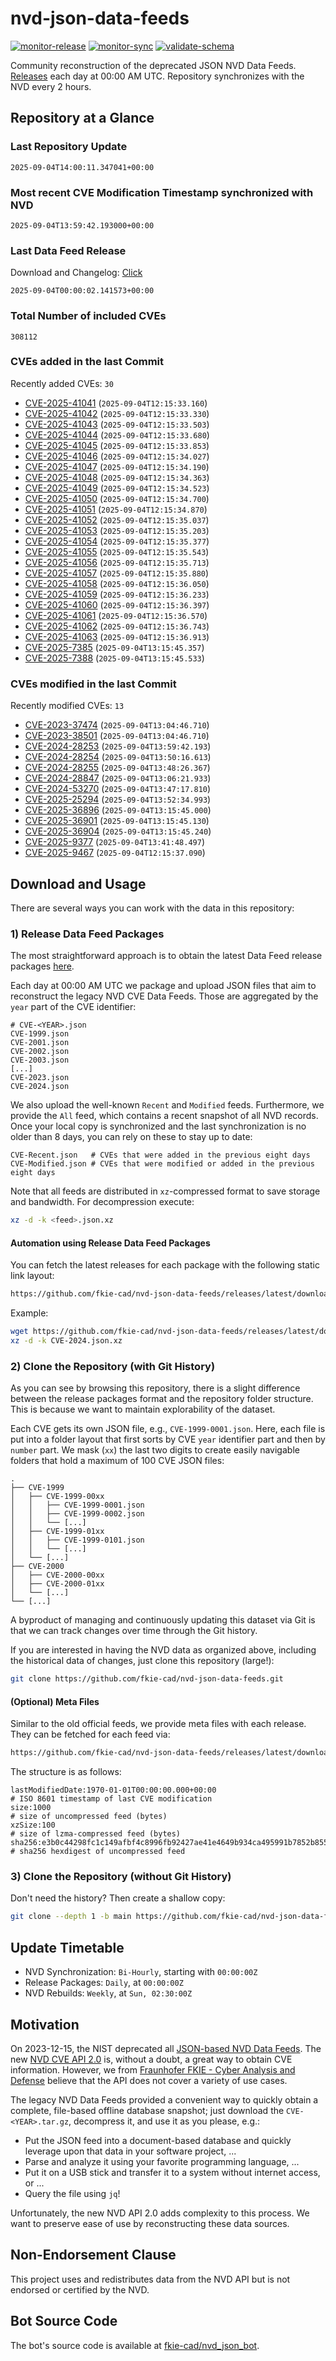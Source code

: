 # nvd-json-data-feeds

[![monitor-release](https://github.com/fkie-cad/nvd-json-data-feeds/actions/workflows/monitor_release.yml/badge.svg)](https://github.com/fkie-cad/nvd-json-data-feeds/actions/workflows/monitor_release.yml)
[![monitor-sync](https://github.com/fkie-cad/nvd-json-data-feeds/actions/workflows/monitor_sync.yml/badge.svg)](https://github.com/fkie-cad/nvd-json-data-feeds/actions/workflows/monitor_sync.yml)
[![validate-schema](https://github.com/fkie-cad/nvd-json-data-feeds/actions/workflows/validate_schema.yml/badge.svg)](https://github.com/fkie-cad/nvd-json-data-feeds/actions/workflows/validate_schema.yml)

Community reconstruction of the deprecated JSON NVD Data Feeds.
[Releases](https://github.com/fkie-cad/nvd-json-data-feeds/releases/latest) each day at 00:00 AM UTC.
Repository synchronizes with the NVD every 2 hours.

## Repository at a Glance

### Last Repository Update

```plain
2025-09-04T14:00:11.347041+00:00
```

### Most recent CVE Modification Timestamp synchronized with NVD

```plain
2025-09-04T13:59:42.193000+00:00
```

### Last Data Feed Release

Download and Changelog: [Click](https://github.com/fkie-cad/nvd-json-data-feeds/releases/latest)

```plain
2025-09-04T00:00:02.141573+00:00
```

### Total Number of included CVEs

```plain
308112
```

### CVEs added in the last Commit

Recently added CVEs: `30`

- [CVE-2025-41041](CVE-2025/CVE-2025-410xx/CVE-2025-41041.json) (`2025-09-04T12:15:33.160`)
- [CVE-2025-41042](CVE-2025/CVE-2025-410xx/CVE-2025-41042.json) (`2025-09-04T12:15:33.330`)
- [CVE-2025-41043](CVE-2025/CVE-2025-410xx/CVE-2025-41043.json) (`2025-09-04T12:15:33.503`)
- [CVE-2025-41044](CVE-2025/CVE-2025-410xx/CVE-2025-41044.json) (`2025-09-04T12:15:33.680`)
- [CVE-2025-41045](CVE-2025/CVE-2025-410xx/CVE-2025-41045.json) (`2025-09-04T12:15:33.853`)
- [CVE-2025-41046](CVE-2025/CVE-2025-410xx/CVE-2025-41046.json) (`2025-09-04T12:15:34.027`)
- [CVE-2025-41047](CVE-2025/CVE-2025-410xx/CVE-2025-41047.json) (`2025-09-04T12:15:34.190`)
- [CVE-2025-41048](CVE-2025/CVE-2025-410xx/CVE-2025-41048.json) (`2025-09-04T12:15:34.363`)
- [CVE-2025-41049](CVE-2025/CVE-2025-410xx/CVE-2025-41049.json) (`2025-09-04T12:15:34.523`)
- [CVE-2025-41050](CVE-2025/CVE-2025-410xx/CVE-2025-41050.json) (`2025-09-04T12:15:34.700`)
- [CVE-2025-41051](CVE-2025/CVE-2025-410xx/CVE-2025-41051.json) (`2025-09-04T12:15:34.870`)
- [CVE-2025-41052](CVE-2025/CVE-2025-410xx/CVE-2025-41052.json) (`2025-09-04T12:15:35.037`)
- [CVE-2025-41053](CVE-2025/CVE-2025-410xx/CVE-2025-41053.json) (`2025-09-04T12:15:35.203`)
- [CVE-2025-41054](CVE-2025/CVE-2025-410xx/CVE-2025-41054.json) (`2025-09-04T12:15:35.377`)
- [CVE-2025-41055](CVE-2025/CVE-2025-410xx/CVE-2025-41055.json) (`2025-09-04T12:15:35.543`)
- [CVE-2025-41056](CVE-2025/CVE-2025-410xx/CVE-2025-41056.json) (`2025-09-04T12:15:35.713`)
- [CVE-2025-41057](CVE-2025/CVE-2025-410xx/CVE-2025-41057.json) (`2025-09-04T12:15:35.880`)
- [CVE-2025-41058](CVE-2025/CVE-2025-410xx/CVE-2025-41058.json) (`2025-09-04T12:15:36.050`)
- [CVE-2025-41059](CVE-2025/CVE-2025-410xx/CVE-2025-41059.json) (`2025-09-04T12:15:36.233`)
- [CVE-2025-41060](CVE-2025/CVE-2025-410xx/CVE-2025-41060.json) (`2025-09-04T12:15:36.397`)
- [CVE-2025-41061](CVE-2025/CVE-2025-410xx/CVE-2025-41061.json) (`2025-09-04T12:15:36.570`)
- [CVE-2025-41062](CVE-2025/CVE-2025-410xx/CVE-2025-41062.json) (`2025-09-04T12:15:36.743`)
- [CVE-2025-41063](CVE-2025/CVE-2025-410xx/CVE-2025-41063.json) (`2025-09-04T12:15:36.913`)
- [CVE-2025-7385](CVE-2025/CVE-2025-73xx/CVE-2025-7385.json) (`2025-09-04T13:15:45.357`)
- [CVE-2025-7388](CVE-2025/CVE-2025-73xx/CVE-2025-7388.json) (`2025-09-04T13:15:45.533`)


### CVEs modified in the last Commit

Recently modified CVEs: `13`

- [CVE-2023-37474](CVE-2023/CVE-2023-374xx/CVE-2023-37474.json) (`2025-09-04T13:04:46.710`)
- [CVE-2023-38501](CVE-2023/CVE-2023-385xx/CVE-2023-38501.json) (`2025-09-04T13:04:46.710`)
- [CVE-2024-28253](CVE-2024/CVE-2024-282xx/CVE-2024-28253.json) (`2025-09-04T13:59:42.193`)
- [CVE-2024-28254](CVE-2024/CVE-2024-282xx/CVE-2024-28254.json) (`2025-09-04T13:50:16.613`)
- [CVE-2024-28255](CVE-2024/CVE-2024-282xx/CVE-2024-28255.json) (`2025-09-04T13:48:26.367`)
- [CVE-2024-28847](CVE-2024/CVE-2024-288xx/CVE-2024-28847.json) (`2025-09-04T13:06:21.933`)
- [CVE-2024-53270](CVE-2024/CVE-2024-532xx/CVE-2024-53270.json) (`2025-09-04T13:47:17.810`)
- [CVE-2025-25294](CVE-2025/CVE-2025-252xx/CVE-2025-25294.json) (`2025-09-04T13:52:34.993`)
- [CVE-2025-36896](CVE-2025/CVE-2025-368xx/CVE-2025-36896.json) (`2025-09-04T13:15:45.000`)
- [CVE-2025-36901](CVE-2025/CVE-2025-369xx/CVE-2025-36901.json) (`2025-09-04T13:15:45.130`)
- [CVE-2025-36904](CVE-2025/CVE-2025-369xx/CVE-2025-36904.json) (`2025-09-04T13:15:45.240`)
- [CVE-2025-9377](CVE-2025/CVE-2025-93xx/CVE-2025-9377.json) (`2025-09-04T13:41:48.497`)
- [CVE-2025-9467](CVE-2025/CVE-2025-94xx/CVE-2025-9467.json) (`2025-09-04T12:15:37.090`)


## Download and Usage

There are several ways you can work with the data in this repository:

### 1) Release Data Feed Packages

The most straightforward approach is to obtain the latest Data Feed release packages [here](https://github.com/fkie-cad/nvd-json-data-feeds/releases/latest).

Each day at 00:00 AM UTC we package and upload JSON files that aim to reconstruct the legacy NVD CVE Data Feeds.
Those are aggregated by the `year` part of the CVE identifier:

```
# CVE-<YEAR>.json
CVE-1999.json
CVE-2001.json
CVE-2002.json
CVE-2003.json
[...]
CVE-2023.json
CVE-2024.json
```

We also upload the well-known `Recent` and `Modified` feeds.
Furthermore, we provide the `All` feed, which contains a recent snapshot of all NVD records.
Once your local copy is synchronized and the last synchronization is no older than 8 days, you can rely on these to stay up to date:

```plain
CVE-Recent.json   # CVEs that were added in the previous eight days
CVE-Modified.json # CVEs that were modified or added in the previous eight days
```

Note that all feeds are distributed in `xz`-compressed format to save storage and bandwidth.
For decompression execute:

```sh
xz -d -k <feed>.json.xz
```

#### Automation using Release Data Feed Packages

You can fetch the latest releases for each package with the following static link layout:

```sh
https://github.com/fkie-cad/nvd-json-data-feeds/releases/latest/download/CVE-<YEAR>.json.xz
```

Example:

```sh
wget https://github.com/fkie-cad/nvd-json-data-feeds/releases/latest/download/CVE-2024.json.xz
xz -d -k CVE-2024.json.xz
```

### 2) Clone the Repository (with Git History)

As you can see by browsing this repository, there is a slight difference between the release packages format and the repository folder structure.
This is because we want to maintain explorability of the dataset.

Each CVE gets its own JSON file, e.g., `CVE-1999-0001.json`.
Here, each file is put into a folder layout that first sorts by CVE `year` identifier part and then by `number` part.
We mask (`xx`) the last two digits to create easily navigable folders that hold a maximum of 100 CVE JSON files:

```plain
.
├── CVE-1999
│   ├── CVE-1999-00xx
│   │   ├── CVE-1999-0001.json
│   │   ├── CVE-1999-0002.json
│   │   └── [...]
│   ├── CVE-1999-01xx
│   │   ├── CVE-1999-0101.json
│   │   └── [...]
│   └── [...]
├── CVE-2000
│   ├── CVE-2000-00xx
│   ├── CVE-2000-01xx
│   └── [...]
└── [...]
```

A byproduct of managing and continuously updating this dataset via Git is that we can track changes over time through the Git history.

If you are interested in having the NVD data as organized above, including the historical data of changes, just clone this repository (large!):

```sh
git clone https://github.com/fkie-cad/nvd-json-data-feeds.git
```

#### (Optional) Meta Files

Similar to the old official feeds, we provide meta files with each release. They can be fetched for each feed via:

```sh
https://github.com/fkie-cad/nvd-json-data-feeds/releases/latest/download/CVE-<YEAR>.meta
```

The structure is as follows:

```plain
lastModifiedDate:1970-01-01T00:00:00.000+00:00                          # ISO 8601 timestamp of last CVE modification
size:1000                                                               # size of uncompressed feed (bytes)
xzSize:100                                                              # size of lzma-compressed feed (bytes)
sha256:e3b0c44298fc1c149afbf4c8996fb92427ae41e4649b934ca495991b7852b855 # sha256 hexdigest of uncompressed feed
```

### 3) Clone the Repository (without Git History)

Don't need the history? Then create a shallow copy:

```sh
git clone --depth 1 -b main https://github.com/fkie-cad/nvd-json-data-feeds.git
```


## Update Timetable

* NVD Synchronization: `Bi-Hourly`, starting with `00:00:00Z`
* Release Packages: `Daily`, at `00:00:00Z`
* NVD Rebuilds: `Weekly`, at `Sun, 02:30:00Z`


## Motivation

On 2023-12-15, the NIST deprecated all [JSON-based NVD Data Feeds](https://nvd.nist.gov/vuln/data-feeds#divRetirementBanner-1).
The new [NVD CVE API 2.0](https://nvd.nist.gov/developers/vulnerabilities) is, without a doubt, a great way to obtain CVE information.
However, we from [Fraunhofer FKIE - Cyber Analysis and Defense](https://www.fkie.fraunhofer.de/en/departments/cad.html) believe that the API does not cover a variety of use cases.

The legacy NVD Data Feeds provided a convenient way to quickly obtain a complete, file-based offline database snapshot; just download the `CVE-<YEAR>.tar.gz`, decompress it, and use it as you please, e.g.:

- Put the JSON feed into a document-based database and quickly leverage upon that data in your software project, ...
- Parse and analyze it using your favorite programming language, ...
- Put it on a USB stick and transfer it to a system without internet access, or ...
- Query the file using `jq`!

Unfortunately, the new NVD API 2.0 adds complexity to this process.
We want to preserve ease of use by reconstructing these data sources.

## Non-Endorsement Clause

This project uses and redistributes data from the NVD API but is not endorsed or certified by the NVD.

## Bot Source Code

The bot's source code is available at [fkie-cad/nvd\_json\_bot](https://github.com/fkie-cad/nvd_json_bot).